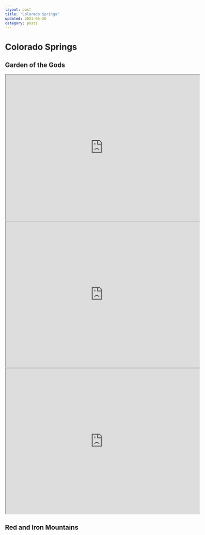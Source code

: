 ```yaml
---
layout: post
title: "Colorado Springs"
updated: 2021-05-20
category: posts
---
```


# Colorado Springs

## Garden of the Gods

<iframe src="https://drive.google.com/file/d/1tb5l7lJOtCu5TES-4K3YT8C6jd_ZbaYo/preview" width="640" height="480" allow="autoplay"></iframe>

<iframe src="https://drive.google.com/file/d/1LYUEe5cFMRFsdkyMe-YvEMGEuwdS-_da/preview" width="640" height="480" allow="autoplay"></iframe>

<iframe src="https://drive.google.com/file/d/1MMyATQfNOlOiPWKRU4wbMH8j6xorpzB_/preview" width="640" height="480" allow="autoplay"></iframe>

## Red and Iron Mountains


